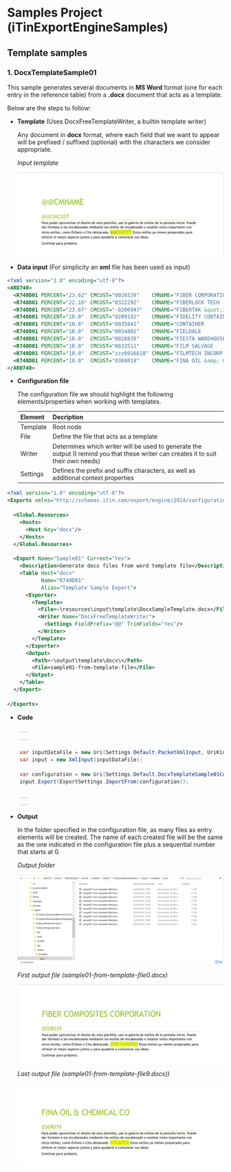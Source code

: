 ﻿# Samples Project (iTinExportEngineSamples)

## Template samples

### 1. DocxTemplateSample01

   This sample generates several documents in **MS Word** format (one for each entry in the reference table) from a **.docx** document that acts as a template.

   Below are the steps to follow:

- **Template** (Uses DocxFreeTemplateWriter, a builtin template writer)

  Any document in **docx** format, where each field that we want to appear will be prefixed / suffixed (optional) with the characters we consider appropriate.

  _Input template_

  ![TemplateOutputFolder.png][img50]

- **Data input** (For simplicity an **xml** file has been used as input)

~~~xml
<?xml version="1.0" encoding="utf-8"?>
<ARD740>
  <R740D01 PERCENT="23.62" CMCUST="0028539"    CMNAME="FIBER CORPORATION           " CMADR1="34570 RANDOM DRIVE            " CMCITY="NEW LONDON          " CMZIP="28127 " />
  <R740D01 PERCENT="22.10" CMCUST="0322292"    CMNAME="FIBERLOCK TECH              " CMADR1="150 DASCOMB ROAD              " CMCITY="ANDOVER             " CMZIP="01810 " />
  <R740D01 PERCENT="23.67" CMCUST="-0206947"   CMNAME="FIBERTAK &quot;INC          " CMADR1="1180 N MT SPRINGS PKWY        " CMCITY="SPRINGVILLE         " CMZIP="84663 " />
  <R740D01 PERCENT="10.0"  CMCUST="0209192"    CMNAME="FIDELITY CONTAINER          " CMADR1="4039 ROCK QUARRY RD #400      " CMCITY="DALLAS              " CMZIP="75211 " />
  <R740D01 PERCENT="10.0"  CMCUST="0035841"    CMNAME="CONTAINER                   " CMADR1="240 MAIN STREET               " CMCITY="MARSEILLES          " CMZIP="61341 " />
  <R740D01 PERCENT="10.0"  CMCUST="0034802"    CMNAME="FIELDALE                    " CMADR1="5282 GAINESVILLE HIGHWAY      " CMCITY="BALDWIN             " CMZIP="30511 " />
  <R740D01 PERCENT="10.0"  CMCUST="0028839"    CMNAME="FIESTA WAREHOUSE &amp; DIST." CMADR1="5050 STOUT DRIVE              " CMCITY="SAN ANTONIO         " CMZIP="78219 " />
  <R740D01 PERCENT="10.0"  CMCUST="0033511"    CMNAME="FILM SALVAGE                " CMADR1="3575 NORTH HIGHWAY 91         " CMCITY="MOUNTAIN CITY       " CMZIP="37683 " />
  <R740D01 PERCENT="10.0"  CMCUST="zzz0916610" CMNAME="FILMTECH INCORP.            " CMADR1="581 MCDONALD AVENUE           " CMCITY="BROOKLYN            " CMZIP="11218 " />
  <R740D01 PERCENT="10.0"  CMCUST="0369019"    CMNAME="FINA OIL &amp; CHEMICAL CO  " CMADR1="2970 PARROTT AVE              " CMCITY="ATLANTA             " CMZIP="30318 " />
</ARD740>
~~~

- **Configuration file**

   The configuration file we should highlight the following elements/properties when working with templates.

   |Element| Decription|
   |:-|:-|
   |Template| Root node|
   |File| Define the file that acts as a template|
   |Writer| Determines which writer will be used to generate the output (I remind you that these writer can creates it to suit their own needs)|
   |Settings| Defines the prefix and suffix characters, as well as additional context properties|

~~~xml
<?xml version="1.0" encoding="utf-8"?>
<Exports xmlns="http://schemas.itin.com/export/engine/2014/configuration/v1.0">

  <Global.Resources>  
    <Hosts>
      <Host Key="docx"/>
    </Hosts>
  </Global.Resources>

  <Export Name="Sample01" Current="Yes">
    <Description>Generate docx files from word template file</Description>
    <Table Host="docx"
           Name="R740D01"
           Alias="Template Sample Export">
      <Exporter>
        <Template>
          <File>~\resources\input\template\DocxSampleTemplate.docx</File>
          <Writer Name="DocxFreeTemplateWriter">
            <Settings FieldPrefix="@@" TrimFields="Yes"/>             
          </Writer>
        </Template>
      </Exporter>
      <Output>
        <Path>~\output\template\docx\</Path>
        <File>sample01-from-template-file</File>
      </Output>
    </Table>
  </Export>
  
</Exports>
~~~

- **Code**

~~~C#
    ...
    ...

    var inputDataFile = new Uri(Settings.Default.PacketXmlInput, UriKind.Relative);
    var input = new XmlInput(inputDataFile);

    var configuration = new Uri(Settings.Default.DocxTemplateSample01Configuration, UriKind.Relative);
    input.Export(ExportSettings.ImportFrom(configuration));

    ...
    ...
~~~

- **Output**

  In the folder specified in the configuration file, as many files as entry elements will be created. 
  The name of each created file will be the same as the one indicated in the configuration file plus a sequential number that starts at 0.

  _Output folder_

  ![TemplateOutputFolder.png][img51]

  _First output file (sample01-from-template-file0.docx)_

  ![TemplateOutputFolder.png][img52]

  _Last output file (sample01-from-template-file9.docx))_

  ![TemplateOutputFolder.png][img53]

[img50]: ./assets/templates/DocxSampleTemplate.png "Template file"
[img51]: ./assets/templates/TemplateOutputFolder.png "Output folder"
[img52]: ./assets/templates/sample01-from-template-file0.png "First file (sample01-from-template-file0.docx)"
[img53]: ./assets/templates/sample01-from-template-file9.png "First file (sample01-from-template-file9.docx)"
